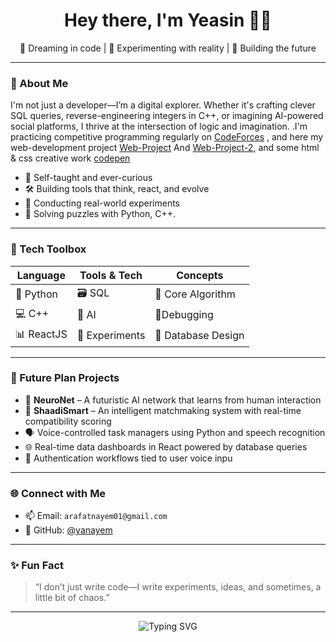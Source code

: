 <h1 align="center">Hey there, I'm Yeasin 👨‍💻</h1>
<p align="center">
  🚀 Dreaming in code | 🧪 Experimenting with reality | 🤖 Building the future
</p>

---

### 🧬 About Me

I'm not just a developer—I’m a digital explorer. Whether it's crafting clever SQL queries, reverse-engineering integers in C++, or imagining AI-powered social platforms, I thrive at the intersection of logic and imagination.
.I'm practicing competitive programming regularly on [CodeForces](https://codeforces.com/profile/yanayem) , and here my web-development project [Web-Project](https://vercel.com/yeasin-arafats-projects-e284b126) And [Web-Project-2](https://app.netlify.com/teams/arafatnayem01/projects), and some html & css creative work [codepen](https://codepen.io/Yeasin-Arafat-Nayem-Bhuiyan)

- 🧠 Self-taught and ever-curious
- 🛠️ Building tools that think, react, and evolve
- 🌊 Conducting real-world experiments 
- 🧩 Solving puzzles with Python, C++.

---

### 🧰 Tech Toolbox

| Language     | Tools & Tech   | Concepts       |
|-------------|-----------------|----------------|
| 🐍 Python  | 🗃️ SQL | 🔄 Core Algorithm|
| 💻 C++     | 🧠 AI | 🔐Debugging |
| 📊 ReactJS | 🧪 Experiments | 🧱 Database Design |

---

### 🚧 Future Plan Projects

- 🧠 **NeuroNet** – A futuristic AI network that learns from human interaction
- 💍 **ShaadiSmart** – An intelligent matchmaking system with real-time compatibility scoring
- 🗣️ Voice-controlled task managers using Python and speech recognition
- 🌐 Real-time data dashboards in React powered by database queries
- 🔐 Authentication workflows tied to user voice inpu


---

### 🌐 Connect with Me

- 📫 Email: `arafatnayem01@gmail.com`
- 🧠 GitHub: [@yanayem](https://github.com/yanayem)

---

### ✨ Fun Fact

> “I don’t just write code—I write experiments, ideas, and sometimes, a little bit of chaos.”

---

<p align="center">
  <img src="https://readme-typing-svg.demolab.com?font=Fira+Code&pause=1000&center=true&vCenter=true&width=435&lines=Welcome+to+my+digital+lab!;Let's+build+something+extraordinary." alt="Typing SVG" />
</p>
